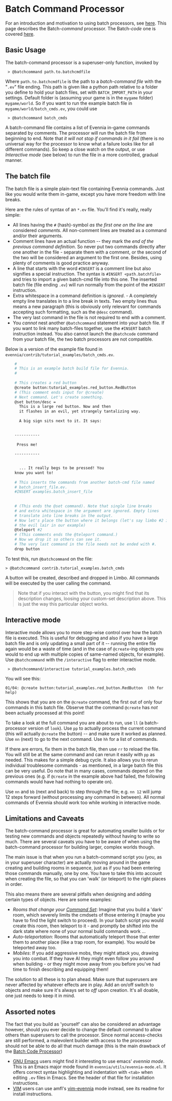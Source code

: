 # Batch Command Processor


For an introduction and motivation to using batch processors, see [here](Batch-Processors). This page describes the Batch-*command* processor. The Batch-*code* one is covered [here](Batch-Code-Processor).

## Basic Usage

The batch-command processor is a superuser-only function, invoked by 

     > @batchcommand path.to.batchcmdfile

Where `path.to.batchcmdfile` is the path to a *batch-command file* with the "`.ev`" file ending. This path is given like a python path relative to a folder you define to hold your batch files, set with `BATCH_IMPORT_PATH` in your settings. Default folder is (assuming your game is in the `mygame` folder) `mygame/world`. So if you want to run the example batch file in `mygame/world/batch_cmds.ev`, you could use

     > @batchcommand batch_cmds

A batch-command file contains a list of Evennia in-game commands separated by comments. The processor will run the batch file from beginning to end. Note that *it will not stop if commands in it fail* (there is no universal way for the processor to know what a failure looks like for all different commands). So keep a close watch on the output, or use *Interactive mode* (see below) to run the file in a more controlled, gradual manner. 

## The batch file

The batch file is a simple plain-text file containing Evennia commands. Just like you would write them in-game, except you have more freedom with line breaks. 

Here are the rules of syntax of an `*.ev` file. You'll find it's really, really simple:

- All lines having the `#` (hash)-symbol *as the first one on the line* are considered *comments*. All non-comment lines are treated as a command and/or their arguments.
- Comment lines have an actual function -- they mark the *end of the previous command definition*. So never put two commands directly after one another in the file - separate them with a comment, or the second of the two will be considered an argument to the first one. Besides, using plenty of comments is good practice anyway.
- A line that starts with the word `#INSERT` is a comment line but also signifies a special instruction. The syntax is `#INSERT <path.batchfile>` and tries to import a given batch-cmd file into this one. The inserted batch file (file ending `.ev`) will run normally from the point of the `#INSERT` instruction.
- Extra whitespace in a command definition is *ignored*.  - A completely empty line translates in to a line break in texts. Two empty lines thus means a new paragraph (this is obviously only relevant for commands accepting such formatting, such as the `@desc` command).
- The very last command in the file is not required to end with a comment.
- You *cannot* nest another `@batchcommand` statement into your batch file. If you want to link many batch-files together, use the `#INSERT` batch instruction instead. You also cannot launch the `@batchcode` command from your batch file, the two batch processors are not compatible.

Below is a version of the example file found in `evennia/contrib/tutorial_examples/batch_cmds.ev`. 

```bash
    #
    # This is an example batch build file for Evennia. 
    #
    
    # This creates a red button
    @create button:tutorial_examples.red_button.RedButton
    # (This comment ends input for @create)
    # Next command. Let's create something. 
    @set button/desc = 
      This is a large red button. Now and then 
      it flashes in an evil, yet strangely tantalizing way. 
    
      A big sign sits next to it. It says:

    
    -----------
    
     Press me! 
    
    -----------

    
      ... It really begs to be pressed! You 
    know you want to! 
    
    # This inserts the commands from another batch-cmd file named
    # batch_insert_file.ev.
    #INSERT examples.batch_insert_file
    
      
    # (This ends the @set command). Note that single line breaks 
    # and extra whitespace in the argument are ignored. Empty lines 
    # translate into line breaks in the output.
    # Now let's place the button where it belongs (let's say limbo #2 is 
    # the evil lair in our example)
    @teleport #2
    # (This comments ends the @teleport command.) 
    # Now we drop it so others can see it. 
    # The very last command in the file needs not be ended with #.
    drop button
```

To test this, run `@batchcommand` on the file: 

    > @batchcommand contrib.tutorial_examples.batch_cmds

A button will be created, described and dropped in Limbo. All commands will be executed by the user calling the command. 

> Note that if you interact with the button, you might find that its description changes, loosing your custom-set description above. This is just the way this particular object works.

## Interactive mode

Interactive mode allows you to more step-wise control over how the batch file is executed. This is useful for debugging and also if you have a large batch file and is only updating a small part of it -- running the entire file again would be a waste of time (and in the case of `@create`-ing objects you would to end up with multiple copies of same-named objects, for example). Use `@batchcommand` with the `/interactive` flag to enter interactive mode. 

     > @batchcommand/interactive tutorial_examples.batch_cmds

You will see this:

    01/04: @create button:tutorial_examples.red_button.RedButton  (hh for help) 

This shows that you are on the `@create` command, the first out of only four commands in this batch file. Observe that the command `@create` has *not* been actually processed at this point!

To take a look at the full command you are about to run, use `ll` (a batch-processor version of `look`). Use `pp` to actually process the current command (this will actually `@create` the button) -- and make sure it worked as planned. Use `nn` (next) to go to the next command.  Use `hh` for a list of commands.

If there are errors, fix them in the batch file, then use `rr` to reload the file. You will still be at the same command and can rerun it easily with `pp` as needed. This makes for a simple debug cycle. It also allows you to rerun individual troublesome commands - as mentioned, in a large batch file this can be very useful. Do note that in many cases, commands depend on the previous ones (e.g. if `@create` in the example above had failed, the following commands would have had nothing to operate on).

Use `nn` and `bb` (next and back) to step through the file; e.g. `nn 12` will jump 12 steps forward (without processing any command in between). All normal commands of Evennia should work too while working in interactive mode. 

## Limitations and Caveats

The batch-command processor is great for automating smaller builds or for testing new commands and objects repeatedly without having to write so much. There are several caveats you have to be aware of when using the batch-command processor for building larger, complex worlds though. 

The main issue is that when you run a batch-command script you (*you*, as in your superuser character) are actually moving around in the game creating and building rooms in sequence, just as if you had been entering those commands manually, one by one. You have to take this into account when creating the file, so that you can 'walk' (or teleport) to the right places in order. 

This also means there are several pitfalls when designing and adding certain types of objects. Here are some examples: 

- *Rooms that change your [Command Set](Command-Sets)*: Imagine that you build a 'dark' room, which severely limits the cmdsets of those entering it (maybe you have to find the light switch to proceed). In your batch script you would create this room, then teleport to it - and promptly be shifted into the dark state where none of your normal build commands work ...
- *Auto-teleportation*: Rooms that automatically teleport those that enter them to another place (like a trap room, for example). You would be teleported away too.
- *Mobiles*: If you add aggressive mobs, they might attack you, drawing you into combat. If they have AI they might even follow you around when building - or they might move away from you before you've had time to finish describing and equipping them!

The solution to all these is to plan ahead. Make sure that superusers are never affected by whatever effects are in play. Add an on/off switch to objects and make sure it's always set to *off* upon creation. It's all doable, one just needs to keep it in mind. 

## Assorted notes

The fact that you build as 'yourself' can also be considered an advantage however, should you ever decide to change the default command to allow others than superusers to call the processor. Since normal access-checks are still performed, a malevolent builder with access to the processor should not be able to do all that much damage (this is the main drawback of the [Batch Code Processor](batch-code-processor))

- [GNU Emacs](https://www.gnu.org/software/emacs/) users might find it interesting to use emacs' *evennia mode*. This is an Emacs major mode found in `evennia/utils/evennia-mode.el`. It offers correct syntax highlighting and indentation with `<tab>` when editing `.ev` files in Emacs. See the header of that file for installation instructions.
- [VIM](http://www.vim.org/) users can use amfl's [vim-evennia](https://github.com/amfl/vim-evennia) mode instead, see its readme for install instructions.